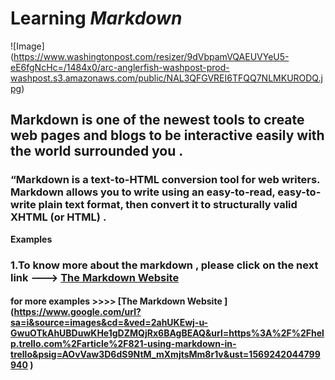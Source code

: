 # Learning *Markdown*

![Image] (https://www.washingtonpost.com/resizer/9dVbpamVQAEUVYeU5-eE6fgNcHc=/1484x0/arc-anglerfish-washpost-prod-washpost.s3.amazonaws.com/public/NAL3QFGVREI6TFQQ7NLMKURODQ.jpg)

## Markdown is one of the newest tools to create web pages and blogs to be interactive easily with the world surrounded you . 

### “Markdown is a text-to-HTML conversion tool for web writers. Markdown allows you to write using an easy-to-read, easy-to-write plain text format, then convert it to structurally valid XHTML (or HTML) .


**Examples**
### 1.To know more about the markdown , please click on the next link ---> [The Markdown Website ](https://www.markdownguide.org/) 

#### for more examples >>>> [The Markdown Website ] (https://www.google.com/url?sa=i&source=images&cd=&ved=2ahUKEwj-u-GwuOTkAhUBDuwKHe1gDZMQjRx6BAgBEAQ&url=https%3A%2F%2Fhelp.trello.com%2Farticle%2F821-using-markdown-in-trello&psig=AOvVaw3D6dS9NtM_mXmjtsMm8r1v&ust=1569242044799940 ) 


